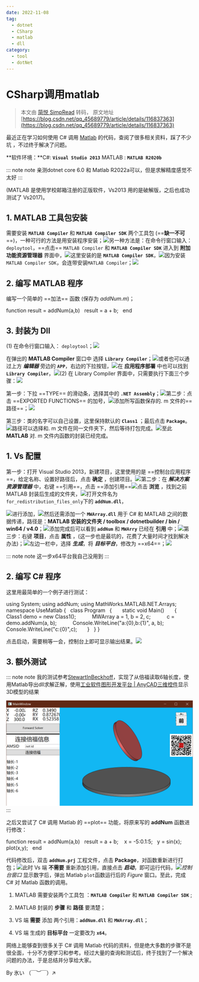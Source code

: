 ```yaml
---
date: 2022-11-08
tag:
  - dotnet
  - CSharp
  - matlab
  - dll
category:
  - tool
  - dotNet
---
```


# CSharp调用matlab

> 本文由 [简悦 SimpRead](http://ksria.com/simpread/) 转码， 原文地址 [https://blog.csdn.net/qq_45689779/article/details/116837363](https://blog.csdn.net/qq_45689779/article/details/116837363)

最近正在学习如何使用 C# 调用 [Matlab](https://so.csdn.net/so/search?q=Matlab&spm=1001.2101.3001.7020) 的代码，查阅了很多相关资料，踩了不少坑 ，不过终于解决了问题。

**软件环境：**C#: **`Visual Studio 2013`** MATLAB : **`MATLAB R2020b`**

::: note note
亲测dotnet core 6.0 和 Matlab R2022a可以，但是求解精度感觉不太好
:::



(MATLAB 是使用学校邮箱注册的正版软件，Vs2013 用的是破解版，之后也成功测试了 Vs2017)。

## <a></a><a id="1_MATLAB__12"></a>1. MATLAB 工具包安装

需要安装 **`MATLAB Compiler`** 和 **`MATLAB Compiler SDK`** 两个工具包 (==**缺一不可**==)，一种可行的方法是用安装程序安装；![](https://img-blog.csdnimg.cn/20210515160555507.png?x-oss-process=image/watermark,type_ZmFuZ3poZW5naGVpdGk,shadow_10,text_aHR0cHM6Ly9ibG9nLmNzZG4ubmV0L3FxXzQ1Njg5Nzc5,size_16,color_FFFFFF,t_70#pic_center)另一种方法是：在命令行窗口输入： `deploytool`，==点击== `MATLAB Compiler` 和 **`MATLAB Compiler SDK`** 进入到 **附加功能资源管理器** 界面中，![](https://img-blog.csdnimg.cn/20210515115256740.png?x-oss-process=image/watermark,type_ZmFuZ3poZW5naGVpdGk,shadow_10,text_aHR0cHM6Ly9ibG9nLmNzZG4ubmV0L3FxXzQ1Njg5Nzc5,size_16,color_FFFFFF,t_70#pic_center)这里安装的是 **`MATLAB Compiler SDK`**，![](https://img-blog.csdnimg.cn/20210515120116756.png?x-oss-process=image/watermark,type_ZmFuZ3poZW5naGVpdGk,shadow_10,text_aHR0cHM6Ly9ibG9nLmNzZG4ubmV0L3FxXzQ1Njg5Nzc5,size_16,color_FFFFFF,t_70#pic_center)因为安装 `MATLAB Compiler SDK`，会连带安装`MATLAB Compiler`；![](https://img-blog.csdnimg.cn/20210515120924895.png?x-oss-process=image/watermark,type_ZmFuZ3poZW5naGVpdGk,shadow_10,text_aHR0cHM6Ly9ibG9nLmNzZG4ubmV0L3FxXzQ1Njg5Nzc5,size_16,color_FFFFFF,t_70#pic_center)

## <a></a><a id="2__MATLAB__22"></a>2. 编写 MATLAB 程序

编写一个简单的 ==加法== 函数 (保存为 _addNum.m_)；

function result = addNum(a,b)
    result = a + b;  
end    
​

## <a></a><a id="3_dll_29"></a>3. 封装为 Dll

(1) 在命令行窗口输入： `deploytool`；![](https://img-blog.csdnimg.cn/20210515112527993.png?x-oss-process=image/watermark,type_ZmFuZ3poZW5naGVpdGk,shadow_10,text_aHR0cHM6Ly9ibG9nLmNzZG4ubmV0L3FxXzQ1Njg5Nzc5,size_16,color_FFFFFF,t_70#pic_center)

在弹出的 **MATLAB Compiler** 窗口中 选择 **`Library Compiler`**；![](https://img-blog.csdnimg.cn/20210515112827676.png?x-oss-process=image/watermark,type_ZmFuZ3poZW5naGVpdGk,shadow_10,text_aHR0cHM6Ly9ibG9nLmNzZG4ubmV0L3FxXzQ1Njg5Nzc5,size_16,color_FFFFFF,t_70#pic_center)或者也可以通过上方 _**编辑器**_ 旁边的 **`APP`**，右边的下拉按钮，![](https://img-blog.csdnimg.cn/20210515131117483.png#pic_center)在 **应用程序部署** 中也可以找到 **`Library Compiler`**，![](https://img-blog.csdnimg.cn/20210515132249102.png?x-oss-process=image/watermark,type_ZmFuZ3poZW5naGVpdGk,shadow_10,text_aHR0cHM6Ly9ibG9nLmNzZG4ubmV0L3FxXzQ1Njg5Nzc5,size_16,color_FFFFFF,t_70#pic_center)(2) 在 Library Compiler 界面中，只需要执行下面三个步骤：![](https://img-blog.csdnimg.cn/2021051513342933.png?x-oss-process=image/watermark,type_ZmFuZ3poZW5naGVpdGk,shadow_10,text_aHR0cHM6Ly9ibG9nLmNzZG4ubmV0L3FxXzQ1Njg5Nzc5,size_16,color_FFFFFF,t_70#pic_center)

第一步：下拉 ==TYPE== 的滑动条，选择其中的 **`.NET Assembly`**；![](https://img-blog.csdnimg.cn/2021051513355984.png#pic_center)第二步：点击 ==EXPORTED FUNCTIONS== 的加号，![](https://img-blog.csdnimg.cn/20210515134057394.png#pic_center)添加所写函数保存的. m 文件的==路径==；![](https://img-blog.csdnimg.cn/20210524223432110.png?x-oss-process=image/watermark,type_ZmFuZ3poZW5naGVpdGk,shadow_10,text_aHR0cHM6Ly9ibG9nLmNzZG4ubmV0L3FxXzQ1Njg5Nzc5,size_16,color_FFFFFF,t_70#pic_center)

第三步：类的名字可以自己设置，这里保持默认的 **`Class1`** ；最后点击 **`Package`**。![](https://img-blog.csdnimg.cn/20210515140943944.png?x-oss-process=image/watermark,type_ZmFuZ3poZW5naGVpdGk,shadow_10,text_aHR0cHM6Ly9ibG9nLmNzZG4ubmV0L3FxXzQ1Njg5Nzc5,size_16,color_FFFFFF,t_70#pic_center)路径可以选择和. m 文件在同一文件夹下，然后等待打包完成。![](https://img-blog.csdnimg.cn/20210515141803984.png?x-oss-process=image/watermark,type_ZmFuZ3poZW5naGVpdGk,shadow_10,text_aHR0cHM6Ly9ibG9nLmNzZG4ubmV0L3FxXzQ1Njg5Nzc5,size_16,color_FFFFFF,t_70#pic_center)至此 **MATLAB** 对. m 文件内函数的封装已经完成。

## <a></a><a id="1_Vs__59"></a>1. Vs 配置

第一步：打开 Visual Studio 2013，新建项目，这里使用的是 ==控制台应用程序==，给定名称、设置好路径后，点击 **确定** ，创建项目。![](https://img-blog.csdnimg.cn/20210515142703618.png?x-oss-process=image/watermark,type_ZmFuZ3poZW5naGVpdGk,shadow_10,text_aHR0cHM6Ly9ibG9nLmNzZG4ubmV0L3FxXzQ1Njg5Nzc5,size_16,color_FFFFFF,t_70#pic_center)第二步：在 _**解决方案资源管理器**_ 中，右键 ==引用==，点击 ==添加引用==![](https://img-blog.csdnimg.cn/20210515143324708.png?x-oss-process=image/watermark,type_ZmFuZ3poZW5naGVpdGk,shadow_10,text_aHR0cHM6Ly9ibG9nLmNzZG4ubmV0L3FxXzQ1Njg5Nzc5,size_16,color_FFFFFF,t_70#pic_center)点击 **浏览** ，找到之前 MATLAB 封装后生成的文件夹，![](https://img-blog.csdnimg.cn/20210515144337803.png?x-oss-process=image/watermark,type_ZmFuZ3poZW5naGVpdGk,shadow_10,text_aHR0cHM6Ly9ibG9nLmNzZG4ubmV0L3FxXzQ1Njg5Nzc5,size_16,color_FFFFFF,t_70#pic_center)打开文件名为 `for_redistribution_files_only`下的 **`addNum.dll`**，

![](https://img-blog.csdnimg.cn/20210515144453645.png#pic_center)进行添加，![](https://img-blog.csdnimg.cn/20210515144718994.png#pic_center)然后还需添加一个 **`MWArray.dll`** 用于 C# 和 MATLAB 之间的数据传递，路径是：**MATLAB 安装的文件夹 / toolbox / dotnetbuilder / bin / win64 / v4.0**；![](https://img-blog.csdnimg.cn/20210515145629290.png#pic_center)添加完成后可以看到 **`addNum`** 和 **`MWArry`** 已经在 **引用** 中；![](https://img-blog.csdnimg.cn/20210515145828233.png?x-oss-process=image/watermark,type_ZmFuZ3poZW5naGVpdGk,shadow_10,text_aHR0cHM6Ly9ibG9nLmNzZG4ubmV0L3FxXzQ1Njg5Nzc5,size_16,color_FFFFFF,t_70#pic_center)第三步：右键 **项目**，点击 **属性** ，(这一步也是最坑的，花费了大量时间才找到解决办法)；![](https://img-blog.csdnimg.cn/20210515151423240.png?x-oss-process=image/watermark,type_ZmFuZ3poZW5naGVpdGk,shadow_10,text_aHR0cHM6Ly9ibG9nLmNzZG4ubmV0L3FxXzQ1Njg5Nzc5,size_16,color_FFFFFF,t_70#pic_center)左边一栏中，选择 _**生成**_，将 _**目标平台**_，修改为 ==x64==；![](https://img-blog.csdnimg.cn/20210515151542989.png?x-oss-process=image/watermark,type_ZmFuZ3poZW5naGVpdGk,shadow_10,text_aHR0cHM6Ly9ibG9nLmNzZG4ubmV0L3FxXzQ1Njg5Nzc5,size_16,color_FFFFFF,t_70#pic_center)

::: note note
这一步x64平台我自己没用到
:::



## <a></a><a id="2__C__79"></a>2. 编写 C# 程序

这里用最简单的一个例子进行测试：


using System;
using addNum;
using MathWorks.MATLAB.NET.Arrays;
​
namespace UseMatlab
{
    class Program
    {
        static void Main()
        {
            Class1 demo = new Class1();
            MWArray a = 1, b = 2, c;
            c = demo.addNum(a, b);
            Console.WriteLine("a:{0},b:{1}", a, b);
            Console.WriteLine("c:{0}",c);
        }
    }
}
​

点击启动，需要稍等一会，控制台上即可显示输出结果。![](https://img-blog.csdnimg.cn/20210515152600617.png?x-oss-process=image/watermark,type_ZmFuZ3poZW5naGVpdGk,shadow_10,text_aHR0cHM6Ly9ibG9nLmNzZG4ubmV0L3FxXzQ1Njg5Nzc5,size_16,color_FFFFFF,t_70#pic_center)

## <a></a><a id="3__103"></a>3. 额外测试

::: note note
我的测试参考[StewartInBeckhoff](.//)，实现了从倍福读取6轴长度，使用Matlab导出dll求解正解，使用[工业软件图形开发平台 | AnyCAD三维控件](http://www.anycad.net/)显示3D模型的结果

![Pasted image 20221108204312](./assets/Pasted-image-20221108204312.png)
:::



之后又尝试了 C# 调用 Matlab 的 ==plot== 功能，将原来写的 **addNum** 函数进行修改：


function result = addNum(a,b)
    result = a + b;
​
    x = -5:0.1:5;
    y = sin(x);
    plot(x,y);  
end    
​

代码修改后，双击 **`addNum.prj`** 工程文件，点击 **Package**，对函数重新进行打包；![](https://img-blog.csdnimg.cn/20210515153655322.png?x-oss-process=image/watermark,type_ZmFuZ3poZW5naGVpdGk,shadow_10,text_aHR0cHM6Ly9ibG9nLmNzZG4ubmV0L3FxXzQ1Njg5Nzc5,size_16,color_FFFFFF,t_70#pic_center)此时 Vs 端 **不需要** 重新添加引用，直接点击 _**启动**_，即可运行代码，![](https://img-blog.csdnimg.cn/2021051515413745.png?x-oss-process=image/watermark,type_ZmFuZ3poZW5naGVpdGk,shadow_10,text_aHR0cHM6Ly9ibG9nLmNzZG4ubmV0L3FxXzQ1Njg5Nzc5,size_16,color_FFFFFF,t_70#pic_center)_控制台窗口_ 显示数字后，弹出 Matlab `plot`函数运行后的 _Figure_ 窗口。至此，完成 C# 对 Matlab 函数的调用。

1. MATLAB 需要安装两个工具包 ：**`MATLAB Compiler`** 和 **`MATLAB Compiler SDK`** ;

2. MATLAB 封装的 **步骤** 和 **路径** 要清楚；

3. VS 端 **需要** 添加 两个引用：**`addNum.dll`** 和 **`MWArray.dll`**；

4. VS 端 生成的 **目标平台** 一定要改为 **`x64`**。


网络上能够查到很多关于 C# 调用 Matlab 代码的资料，但是绝大多数的步骤不是很全面，十分不方便学习和参考。经过大量的查询和测试后，终于找到了一个解决问题的办法，于是总结并分享给大家。

By 氷い （￣︶￣）↗
